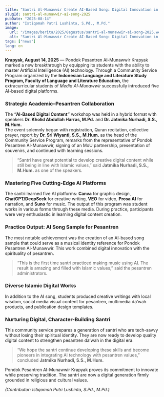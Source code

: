 ```yaml
---
title: "Santri Al-Munawwir Create AI-Based Song: Digital Innovation in Islamic Boarding School"
slugId: santri-al-munawwir-ai-song-2025
pubDate: "2025-08-14"
author: "Istiqomah Putri Lushinta, S.Pd., M.Pd."
image:
  url: "/images/berita/2025/8agustus/santri-al-munawwir-ai-song-2025.webp"
  alt: "Santri Al-Munawwir Create AI-Based Song: Digital Innovation in Islamic Boarding School"
tags: ["news"]
lang: en
---
```


**Krapyak, August 14, 2025** — Pondok Pesantren Al-Munawwir Krapyak marked a new breakthrough by equipping its students with the ability to master Artificial Intelligence (AI) technology. Through a Community Service Program organized by the **Indonesian Language and Literature Study Program, Faculty of Language and Literature Education**, the extracurricular students of *Media Al-Munawwir* successfully introduced five AI-based digital platforms.  

### Strategic Academic–Pesantren Collaboration
The **“AI-Based Digital Content”** workshop was held in a hybrid format with speakers **Dr. Kholid Abdullah Harras, M.Pd.** and **Dr. Jatmika Nurhadi, S.S., M.Hum.**  
The event solemnly began with registration, Quran recitation, collective prayer, report by **Dr. Sri Wiyanti, S.S., M.Hum.** as the head of the Community Service Program, remarks from the representative of Pondok Pesantren Al-Munawwir, signing of an MoU partnership, presentation of souvenirs, and continued with learning sessions.  
> “Santri have great potential to develop creative digital content while still being in line with Islamic values,” said **Jatmika Nurhadi, S.S., M.Hum.** as one of the speakers.  

### Mastering Five Cutting-Edge AI Platforms
The santri learned five AI platforms: **Canva** for graphic design, **ChatGPT/DeepSeek** for creative writing, **VEO** for video, **Prosa AI** for narration, and **Suno** for music. The output of this program was student works in various forms through these media. During practice, participants were very enthusiastic in learning digital content creation.  

### Practice Output: AI Song Sample for Pesantren
The most notable achievement was the creation of an AI-based song sample that could serve as a musical identity reference for Pondok Pesantren Al-Munawwir. This work combined digital innovation with the spirituality of pesantren.  
> “This is the first time santri practiced making music using AI. The result is amazing and filled with Islamic values,” said the pesantren administrators.  

### Diverse Islamic Digital Works
In addition to the AI song, students produced creative writings with local wisdom, social media visual content for pesantren, multimedia da’wah products, and publication design templates.  

### Nurturing Digital, Character-Building Santri
This community service prepares a generation of santri who are tech-savvy without losing their spiritual identity. They are now ready to develop quality digital content to strengthen pesantren da’wah in the digital era.  
> “We hope the santri continue developing these skills and become pioneers in integrating AI technology with pesantren values,” concluded **Jatmika Nurhadi, S.S., M.Hum.**  

Pondok Pesantren Al-Munawwir Krapyak proves its commitment to innovate while preserving tradition. The santri are now a digital generation firmly grounded in religious and cultural values.  

*(Contributor: Istiqomah Putri Lushinta, S.Pd., M.Pd.)*  
